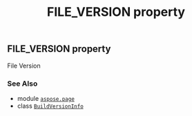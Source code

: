 ﻿---
title: FILE_VERSION property
second_title: Aspose.Page for Python via .NET API References
description: 
type: docs
weight: 40
url: /python-net/aspose.page/buildversioninfo/file_version/
is_root: false
---

## FILE_VERSION property


File Version

### See Also
* module [`aspose.page`](../../)
* class [`BuildVersionInfo`](/page/python-net/aspose.page/buildversioninfo)
